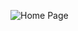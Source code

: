 ![Home Page](https://user-images.githubusercontent.com/80414833/131134600-d21fa6a9-d37b-47da-b00e-08ab11b8d137.png)